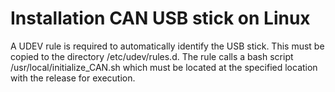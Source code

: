 Installation CAN USB stick on Linux
=

A UDEV rule is required to automatically identify the USB stick. This must be copied to the directory /etc/udev/rules.d. The rule calls a bash script /usr/local/initialize_CAN.sh which must be located at the specified location with the release for execution.